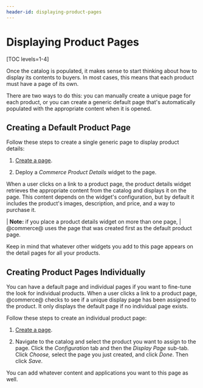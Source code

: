 ```yaml
---
header-id: displaying-product-pages
---
```


# Displaying Product Pages

[TOC levels=1-4]

Once the catalog is populated, it makes sense to start thinking about how to
display its contents to buyers. In most cases, this means that each product must
have a page of its own.

There are two ways to do this: you can manually create a unique page for each
product, or you can create a generic default page that's automatically populated
with the appropriate content when it is opened.

## Creating a Default Product Page

Follow these steps to create a single generic page to display product details:

1.  [Create a page](/docs/7-1/user/-/knowledge_base/u/creating-and-managing-pages).

2.  Deploy a *Commerce Product Details* widget to the page.

When a user clicks on a link to a product page, the product details widget
retrieves the appropriate content from the catalog and displays it on the page.
This content depends on the widget's configuration, but by default it includes
the product's images, description, and price, and a way to purchase it.

| **Note:** if you place a product details widget on more than one page,
| @commerce@ uses the page that was created first as the default product page.

Keep in mind that whatever other widgets you add to this page appears on the
detail pages for all your products. 

## Creating Product Pages Individually

You can have a default page and individual pages if you want to fine-tune the
look for individual products. When a user clicks a link to a product page,
@commerce@ checks to see if a unique display page has been assigned to the
product. It only displays the default page if no individual page exists.

Follow these steps to create an individual product page:

1.  [Create a page](/docs/7-1/user/-/knowledge_base/u/creating-and-managing-pages).

2.  Navigate to the catalog and select the product you want to assign to the
    page. Click the *Configuration* tab and then the *Display Page* sub-tab.
    Click *Choose,* select the page you just created, and click *Done*. Then
    click *Save*.

You can add whatever content and applications you want to this page as well. 
